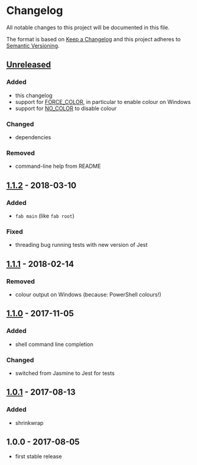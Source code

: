 # Changelog

All notable changes to this project will be documented in this file.

The format is based on [Keep a Changelog](http://keepachangelog.com/en/1.0.0/)
and this project adheres to [Semantic Versioning](http://semver.org/spec/v2.0.0.html).

## [Unreleased]

### Added

- this changelog
- support for [FORCE_COLOR](https://www.npmjs.com/package/chalk#chalksupportscolor), in particular to enable colour on Windows
- support for [NO_COLOR](http://no-color.org) to disable colour

### Changed

- dependencies

### Removed

- command-line help from README

## [1.1.2] - 2018-03-10

### Added

- `fab main` (like `fab root`)

### Fixed

- threading bug running tests with new version of Jest

## [1.1.1] - 2018-02-14

### Removed

- colour output on Windows (because: PowerShell colours!)

## [1.1.0] - 2017-11-05

### Added

- shell command line completion

### Changed

- switched from Jasmine to Jest for tests

## [1.0.1] - 2017-08-13

### Added

- shrinkwrap

## 1.0.0 - 2017-08-05

- first stable release

[Unreleased]: https://github.com/JohnRGee/forest-arborist/compare/master...develop
[1.1.2]: https://github.com/JohnRGee/forest-arborist/compare/1.1.1...v1.1.2
[1.1.1]: https://github.com/JohnRGee/forest-arborist/compare/v1.1.0...1.1.1
[1.1.0]: https://github.com/JohnRGee/forest-arborist/compare/v1.0.1...v1.1.0
[1.0.1]: https://github.com/JohnRGee/forest-arborist/compare/v1.0.0...v1.0.1
